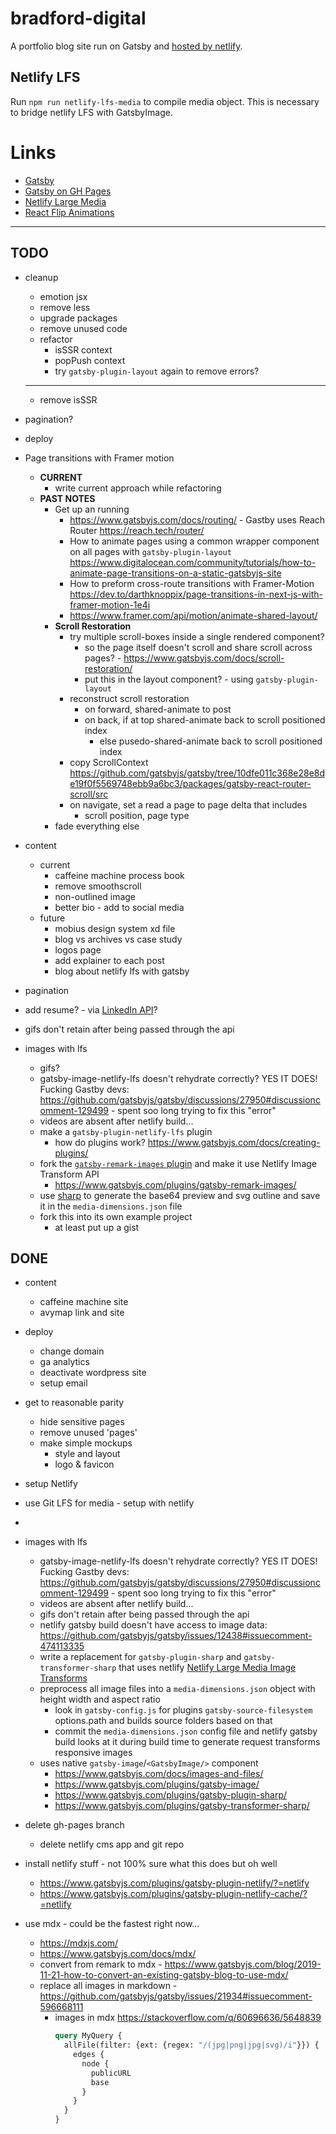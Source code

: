 # bradford-digital
A portfolio blog site run on Gatsby and [hosted by netlify](https://goofy-kirch-17c5e4.netlify.app/).

## Netlify LFS
Run `npm run netlify-lfs-media` to compile media object. This is necessary to bridge netlify LFS with GatsbyImage.

# Links
- [Gatsby](https://www.gatsbyjs.org/)
- [Gatsby on GH Pages](https://www.gatsbyjs.org/docs/how-gatsby-works-with-github-pages/)
- [Netlify Large Media](https://docs.netlify.com/large-media/overview/)
- [React Flip Animations](https://github.com/aholachek/react-flip-toolkit)


---


## TODO
- cleanup 
  - emotion jsx
  - remove less 
  - upgrade packages
  - remove unused code
  - refactor
    - isSSR context
    - popPush context
    - try `gatsby-plugin-layout` again to remove errors?
  - - - 
    - remove isSSR
- pagination?
- deploy

- Page transitions with Framer motion 
  - **CURRENT**
    - write current approach while refactoring
  - **PAST NOTES**
    - Get up an running
      - https://www.gatsbyjs.com/docs/routing/ - Gastby uses Reach Router https://reach.tech/router/
      - How to animate pages using a common wrapper component on all pages with `gatsby-plugin-layout` https://www.digitalocean.com/community/tutorials/how-to-animate-page-transitions-on-a-static-gatsbyjs-site
      - How to preform cross-route transitions with Framer-Motion https://dev.to/darthknoppix/page-transitions-in-next-js-with-framer-motion-1e4i
      - https://www.framer.com/api/motion/animate-shared-layout/
    - **Scroll Restoration**
      - try multiple scroll-boxes inside a single rendered component? 
        - so the page itself doesn't scroll and share scroll across pages? - https://www.gatsbyjs.com/docs/scroll-restoration/
        - put this in the layout component? - using `gatsby-plugin-layout`
      - reconstruct scroll restoration
        - on forward, shared-animate to post
        - on back, if at top shared-animate back to scroll positioned index
          - else pusedo-shared-animate back to scroll positioned index
      - copy ScrollContext https://github.com/gatsbyjs/gatsby/tree/10dfe011c368e28e8de19f0f5569748ebb9a6bc3/packages/gatsby-react-router-scroll/src
      - on navigate, set a read a page to page delta that includes
        - scroll position, page type
    - fade everything else

- content
  - current
    - caffeine machine process book
    - remove smoothscroll
    - non-outlined image
    - better bio - add to social media
  - future
    - mobius design system xd file
    - blog vs archives vs case study
    - logos page
    - add explainer to each post
    - blog about netlify lfs with gatsby
- pagination
- add resume? - via [LinkedIn API](https://docs.microsoft.com/en-us/linkedin/shared/references/v2/profile/full-profile?context=linkedin/consumer/context)?
- gifs don't retain after being passed through the api
- images with lfs
  - gifs?
  - gatsby-image-netlify-lfs doesn't rehydrate correctly? YES IT DOES! Fucking Gastby devs: https://github.com/gatsbyjs/gatsby/discussions/27950#discussioncomment-129499 - spent soo long trying to fix this "error"
  - videos are absent after netlify build...
  - make a `gatsby-plugin-netlify-lfs` plugin
    - how do plugins work? https://www.gatsbyjs.com/docs/creating-plugins/
  - fork the [`gatsby-remark-images` plugin](https://github.com/gatsbyjs/gatsby/tree/master/packages/gatsby-remark-images) and make it use Netlify Image Transform API
    - https://www.gatsbyjs.com/plugins/gatsby-remark-images/
  - use [sharp](https://github.com/lovell/sharp) to generate the base64 preview and svg outline and save it in the `media-dimensions.json` file
  - fork this into its own example project
    - at least put up a gist




## DONE
- content
  - caffeine machine site 
  - avymap link and site

- deploy 
  - change domain
  - ga analytics
  - deactivate wordpress site
  - setup email
- get to reasonable parity
  - hide sensitive pages
  - remove unused 'pages'
  - make simple mockups
    - style and layout
    - logo & favicon
- setup Netlify
- use Git LFS for media - setup with netlify
- 
- images with lfs
  - gatsby-image-netlify-lfs doesn't rehydrate correctly? YES IT DOES! Fucking Gastby devs: https://github.com/gatsbyjs/gatsby/discussions/27950#discussioncomment-129499 - spent soo long trying to fix this "error"
  - videos are absent after netlify build...
  - gifs don't retain after being passed through the api
  - netlify gatsby build doesn't have access to image data: https://github.com/gatsbyjs/gatsby/issues/12438#issuecomment-474113335
  - write a replacement for `gatsby-plugin-sharp` and `gatsby-transformer-sharp` that uses netlify [Netlify Large Media Image Transforms](https://docs.netlify.com/large-media/transform-images/#request-transformations)
  - preprocess all image files into a `media-dimensions.json` object with height width and aspect ratio
    - look in `gatsby-config.js` for plugins `gatsby-source-filesystem` options.path and builds source folders based on that
    - commit the `media-dimensions.json` config file and netlify gatsby build looks at it during build time to generate request transforms responsive images
  - uses native `gatsby-image`/`<GatsbyImage/>` component
    - https://www.gatsbyjs.com/docs/images-and-files/
    - https://www.gatsbyjs.com/plugins/gatsby-image/
    - https://www.gatsbyjs.com/plugins/gatsby-plugin-sharp/
    - https://www.gatsbyjs.com/plugins/gatsby-transformer-sharp/
- delete gh-pages branch
  - delete netlify cms app and git repo
- install netlify stuff - not 100% sure what this does but oh well
  - https://www.gatsbyjs.com/plugins/gatsby-plugin-netlify/?=netlify
  - https://www.gatsbyjs.com/plugins/gatsby-plugin-netlify-cache/?=netlify
- use mdx - could be the fastest right now...
  - https://mdxjs.com/
  - https://www.gatsbyjs.com/docs/mdx/
  - convert from remark to mdx - https://www.gatsbyjs.com/blog/2019-11-21-how-to-convert-an-existing-gatsby-blog-to-use-mdx/
  - replace all images in markdown - https://github.com/gatsbyjs/gatsby/issues/21934#issuecomment-596668111
    - images in mdx https://stackoverflow.com/q/60696636/5648839
      ```graphql
      query MyQuery {
        allFile(filter: {ext: {regex: "/(jpg|png|jpg|svg)/i"}}) {
          edges {
            node {
              publicURL
              base
            }
          }
        }
      }
      ```
